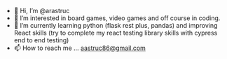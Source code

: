 - 👋 Hi, I’m @arastruc
- 👀 I’m interested in board games, video games and off course in coding.
- 🌱 I’m currently learning python (flask rest plus, pandas) and improving React skills (try to complete my react testing library skills with cypress end to end testing)
- 📫 How to reach me ... aastruc86@gmail.com

<!---
arastruc/arastruc is a ✨ special ✨ repository because its `README.md` (this file) appears on your GitHub profile.
You can click the Preview link to take a look at your changes.
--->
